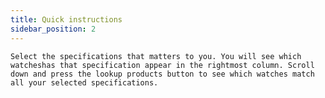 ```yaml
---
title: Quick instructions
sidebar_position: 2
---
```

    Select the specifications that matters to you. You will see which watcheshas that specification appear in the rightmost column. Scroll down and press the lookup products button to see which watches match all your selected specifications. 
